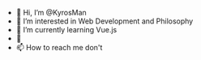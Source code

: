 - 👋 Hi, I’m @KyrosMan
- 👀 I’m interested in Web Development and Philosophy
- 🌱 I’m currently learning Vue.js
- 💞️ 
- 📫 How to reach me don't

<!---
KyrosMan/KyrosMan is a ✨ special ✨ repository because its `README.md` (this file) appears on your GitHub profile.
You can click the Preview link to take a look at your changes.
--->
